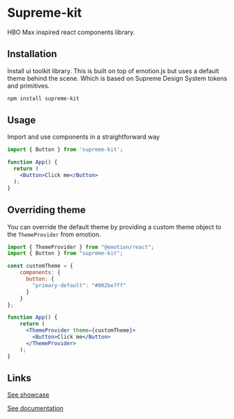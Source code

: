 # Supreme-kit

HBO Max inspired react components library.

## Installation

Install ui toolkit library.
This is built on top of emotion.js but uses a default theme behind the scene.
Which is based on Supreme Design System tokens and primitives.

  ```bash
  npm install supreme-kit
  ```

## Usage

Import and use components in a straightforward way

```jsx
import { Button } from 'supreme-kit';

function App() {
  return (
    <Button>Click me</Button>
  );
}
```

## Overriding theme

You can override the default theme by providing a custom theme object to the `ThemeProvider` from emotion.

  ```jsx
import { ThemeProvider } from "@emotion/react";
import { Button } from "supreme-kit";

const customTheme = {
      components: {
        button: {
          "primary-default": "#002be7ff"
        }
      }
};

  function App() {
      return (
        <ThemeProvider theme={customTheme}>
          <Button>Click me</Button>
        </ThemeProvider>
      );
}
```

## Links

[See showcase](https://supreme-kit-showcase.pages.dev/)

[See documentation](https://supreme-kit.pages.dev/?path=/docs/introduction--docs)
